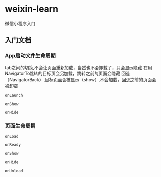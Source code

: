 # weixin-learn
微信小程序入门
## 入门文档

### App启动文件生命周期
tab之间的切换,不会让页面重新加载，当然也不会卸载了，只会显示隐藏
在用NavigatorTo跳转的目标页会另加载，跳转之前的页面会隐藏
回退（NavigatorBack）,目标页面会被显示（show）,不会加载，回退之前的页面会被卸载
```
onLaunch
```
```
onShow
```

```
onHide
```
### 页面生命周期
```
onLoad
```
```
onReady
```
```
onShow
```
```
onHide
```
```
onUnload
```